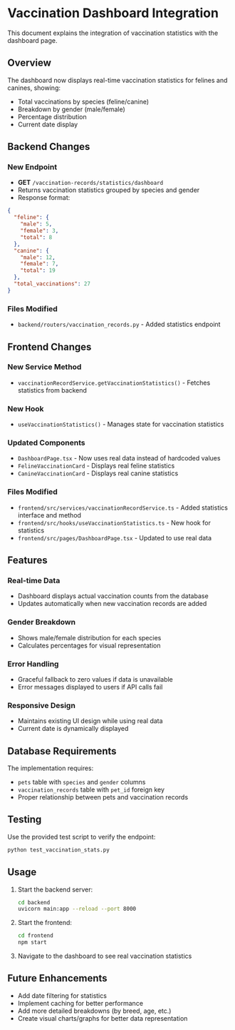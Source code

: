 # Vaccination Dashboard Integration

This document explains the integration of vaccination statistics with the dashboard page.

## Overview

The dashboard now displays real-time vaccination statistics for felines and canines, showing:
- Total vaccinations by species (feline/canine)
- Breakdown by gender (male/female)
- Percentage distribution
- Current date display

## Backend Changes

### New Endpoint
- **GET** `/vaccination-records/statistics/dashboard`
- Returns vaccination statistics grouped by species and gender
- Response format:
```json
{
  "feline": {
    "male": 5,
    "female": 3,
    "total": 8
  },
  "canine": {
    "male": 12,
    "female": 7,
    "total": 19
  },
  "total_vaccinations": 27
}
```

### Files Modified
- `backend/routers/vaccination_records.py` - Added statistics endpoint

## Frontend Changes

### New Service Method
- `vaccinationRecordService.getVaccinationStatistics()` - Fetches statistics from backend

### New Hook
- `useVaccinationStatistics()` - Manages state for vaccination statistics

### Updated Components
- `DashboardPage.tsx` - Now uses real data instead of hardcoded values
- `FelineVaccinationCard` - Displays real feline statistics
- `CanineVaccinationCard` - Displays real canine statistics

### Files Modified
- `frontend/src/services/vaccinationRecordService.ts` - Added statistics interface and method
- `frontend/src/hooks/useVaccinationStatistics.ts` - New hook for statistics
- `frontend/src/pages/DashboardPage.tsx` - Updated to use real data

## Features

### Real-time Data
- Dashboard displays actual vaccination counts from the database
- Updates automatically when new vaccination records are added

### Gender Breakdown
- Shows male/female distribution for each species
- Calculates percentages for visual representation

### Error Handling
- Graceful fallback to zero values if data is unavailable
- Error messages displayed to users if API calls fail

### Responsive Design
- Maintains existing UI design while using real data
- Current date is dynamically displayed

## Database Requirements

The implementation requires:
- `pets` table with `species` and `gender` columns
- `vaccination_records` table with `pet_id` foreign key
- Proper relationship between pets and vaccination records

## Testing

Use the provided test script to verify the endpoint:
```bash
python test_vaccination_stats.py
```

## Usage

1. Start the backend server:
   ```bash
   cd backend
   uvicorn main:app --reload --port 8000
   ```

2. Start the frontend:
   ```bash
   cd frontend
   npm start
   ```

3. Navigate to the dashboard to see real vaccination statistics

## Future Enhancements

- Add date filtering for statistics
- Implement caching for better performance
- Add more detailed breakdowns (by breed, age, etc.)
- Create visual charts/graphs for better data representation 